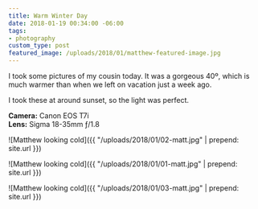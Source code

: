 ```yaml
---
title: Warm Winter Day
date: 2018-01-19 00:34:00 -06:00
tags:
- photography
custom_type: post
featured_image: /uploads/2018/01/matthew-featured-image.jpg
---
```


I took some pictures of my cousin today. It was a gorgeous 40º, which is much warmer than when we left on vacation just a week ago.

I took these at around sunset, so the light was perfect.

**Camera:** Canon EOS T7i  
**Lens:** Sigma 18-35mm ƒ/1.8

![Matthew looking cold]({{ "/uploads/2018/01/02-matt.jpg" | prepend: site.url }})

![Matthew looking cold]({{ "/uploads/2018/01/01-matt.jpg" | prepend: site.url }})

![Matthew looking cold]({{ "/uploads/2018/01/03-matt.jpg" | prepend: site.url }})
